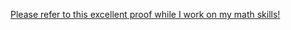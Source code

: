 [Please refer to this excellent proof while I work on my math skills!](http://www.billthelizard.com/2009/12/sicp-exercise-113-fibonacci-and-golden.html)
